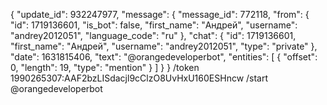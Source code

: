 {
 "update_id": 932247977,
 "message": {
  "message_id": 772118,
  "from": {
   "id": 1719136601,
   "is_bot": false,
   "first_name": "Андрей",
   "username": "andrey2012051",
   "language_code": "ru"
  },
  "chat": {
   "id": 1719136601,
   "first_name": "Андрей",
   "username": "andrey2012051",
   "type": "private"
  },
  "date": 1631815406,
  "text": "@orangedeveloperbot",
  "entities": [
   {
    "offset": 0,
    "length": 19,
    "type": "mention"
   }
  ]
 }
}
/token 1990265307:AAF2bzLISdacjl9cClzO8UvHxU160ESHncw
/start @orangedeveloperbot
